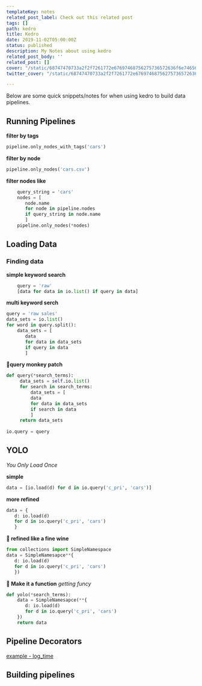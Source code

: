 ```yaml
---
templateKey: notes
related_post_label: Check out this related post
tags: []
path: kedro
title: Kedro
date: 2019-11-02T05:00:00Z
status: published
description: My Notes about using kedro
related_post_body: ''
related_post: []
cover: "/static/68747470733a2f2f7261772e67697468756275736572636f6e74656e742e636f6d2f7175616e74756d626c61636b6c6162732f6b6564726f2f6d61737465722f696d672f6b6564726f5f62616e6e65722e6a7067.jpg"
twitter_cover: "/static/68747470733a2f2f7261772e67697468756275736572636f6e74656e742e636f6d2f7175616e74756d626c61636b6c6162732f6b6564726f2f6d61737465722f696d672f6b6564726f5f62616e6e65722e6a7067.jpg"

---
```

Below are some quick snippets/notes for when using kedro to build data pipelines.

## Running Pipelines

**filter by tags**

``` python
pipeline.only_nodes_with_tags('cars')
```

**filter by node**

``` python
pipeline.only_nodes('cars.csv')
```

**filter nodes like**

``` python
    query_string = 'cars'
    nodes = [
       node.name 
       for node in pipeline.nodes 
       if query_string in node.name
       ]
    pipeline.only_nodes(*nodes)
```

## Loading Data

### Finding data

**simple keyword search**

``` python
    query = 'raw'
    [data for data in io.list() if query in data]
```

**multi keyword serch**

``` python
query = 'raw sales'
data_sets = io.list()
for word in query.split():
	data_sets = [
       data 
       for data in data_sets 
       if query in data
       ]
```

**🐒query monkey patch**
``` python
def query(*search_terms):
     data_sets = self.io.list()
     for search in search_terms:
         data_sets = [
         data 
         for data in data_sets 
         if search in data
         ]
     return data_sets
     
io.query = query
```
## YOLO
_You Only Load Once_

**simple**
``` python
data = [io.load(d) for d in io.query('c_pri', 'cars')]
```

**more refined**

``` python
data = {
   d: io.load(d)
   for d in io.query('c_pri', 'cars')
   }
```

**🍷 refined like a fine wine**

``` python
from collections import SimpleNamespace
data = SimpleNamesapce**{
   d: io.load(d) 
   for d in io.query('c_pri', 'cars')
   })
```

**🧀 Make it a function**
_getting funcy_

``` python
def yolo(*search_terms):
	data = SimpleNamesapce(**{
       d: io.load(d)
       for d in io.query('c_pri', 'cars')
    })
    return data
```

## Pipeline Decorators

[example - log_time](https://kedro.readthedocs.io/en/latest/_modules/kedro/pipeline/decorators.html#log_time)

## Building pipelines